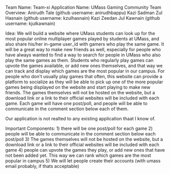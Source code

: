 Team Name: Team-xi
Application Name: UMass Gaming Community
Team Overview: Anirudh Tale (github username: anirudhbappu)
               Kazi Sadman Zul Hasnain (github username: kzulhasnain)
               Kazi Zeedan Jul Kawnain (github username: kjulkawnain)

Idea: We will build a website where UMass students can look up for the most popular online multiplayer games played by students at UMass, and also share his/her in-game user_id with gamers who play the same game. It will be a great way to make new friends as well, especially for people who have always wanted to find a way to search for people in UMass who also play the same games as them. Students who regularly play games can upvote the games available, or add new ones themselves, and that way we can track and display which games are the most popular in our campus. For people who don't usually play games that often, this website can provide a platform to socialize as they will be able to pick up one of the more popular games being displayed on the website and start playing to make new friends. The games themselves will not be hosted on the website, but a download link or a link to their official websites will be included with each game. Each game will have one post/poll, and people will be able to communicate in the comment section below each of them.

Our application is not realted to any existing application thaat I know of.
      
Important Components: 1) there will be one post/poll for each game
                      2) people will be able to communicate in the comment section below each post/poll
                      3) The games themselves will not be hosted on the website, but a download link or a link to their official websites will be included with each game
                      4) people can upvote the games they play, or add new ones that have not been added yet. This way we can rank which games are the most popular in campus
                      5) We will let people create their accounts (with umass email probably, if thats acceptable)
      
